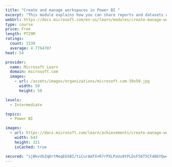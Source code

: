 ```yaml
---
title: "Create and manage workspaces in Power BI "
excerpt: "This module explains how you can share reports and datasets with your users and how to create a deployment strategy that makes sense for you and your organization. Furthermore, you will learn about data lineage in Microsoft Power BI."
webUrl: https://docs.microsoft.com/en-us/learn/modules/create-manage-workspaces-power-bi/
type: course
price: Free
length: PT29M
ratings:
  count: 1530
  average: 4.7764707
heat: 54

provider:
  name: Microsoft Learn
  domain: microsoft.com
  images:
    - url: /assets/images/organizations/microsoft.com-50x50.jpg
      width: 50
      height: 50

levels:
  - Intermediate

topics:
  - Power BI

images:
  - url: https://docs.microsoft.com/learn/achievements/create-manage-workspaces-power-bi-social.png
    width: 643
    height: 321
    isCached: true

secured: "sjBkvVbZqDrtMeqEb5BI/tiCurAmTX+R7rPXLPxUu9tPLDsF56T5CF48bYQw4IdPks/EYPZy+mqAshsWurotMXWxjth1psfG+c0twdeK22Y0TZ8DSfZPyFv2owi+mGVUyxkGZLXVv1SyLR+oG4WZFiY/dfEFu+dqcVMmRwI0XtEUWnyPWkqVww+3C8jp9UOXw/Z0in1ImiHrVnbrKdKS+BQOi38JeJnrxzm7nlQRHps/3aEwO4cIq112JHaUI7myl1dUkElwAzKYBUbA/l4cZsX2r+HB3r5cOsfgKvCkpQzR2iWby6SqWTjOSLpcTSUWZdiUcgzPyBcIea4LYg/eAXHZb4XlMayrz68TcFuH42h+7mAgiFMIQsF0L2dsRnNXZefTXf4HX1BNuYb0cbXtreg6UYwZ7VNaiEzZl8YGias=;Hi2WU0psTF2bPEa9We1f2w=="
---
```


